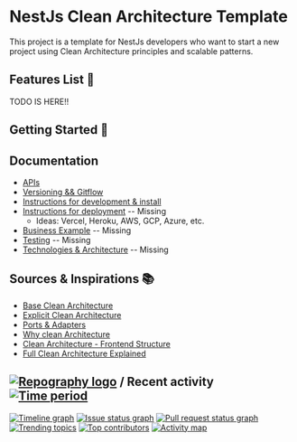 # NestJs Clean Architecture Template

This project is a template for NestJs developers who want to start a new project using Clean Architecture principles and scalable patterns.


## Features List 🚀

TODO IS HERE!!

## Getting Started 🚀

## Documentation

- [APIs](_docs/APIs.md)
- [Versioning && Gitflow](_docs/versioning-gitflow.md)
- [Instructions for development & install](_docs/Instrunctions-development.md)
- [Instructions for deployment](_docs/Instrunctions-deployment.md) -- Missing
  - Ideas: Vercel, Heroku, AWS, GCP, Azure, etc.
- [Business Example](_docs/Business.md) -- Missing
- [Testing](_docs/Testing.md) -- Missing
- [Technologies & Architecture](_docs/Technologies-and-Architecture.md) -- Missing

## Sources & Inspirations 📚

- [Base Clean Architecture](https://blog.cleancoder.com/uncle-bob/2012/08/13/the-clean-architecture.html)
- [Explicit Clean Architecture](https://herbertograca.com/2017/11/16/explicit-architecture-01-ddd-hexagonal-onion-clean-cqrs-how-i-put-it-all-together)
- [Ports & Adapters](https://herbertograca.com/2017/09/14/ports-adapters-architecture/)
- [Why clean Architecture](https://xurxodev.com/por-que-utilizo-clean-architecture-en-mis-proyectos/)
- [Clean Architecture - Frontend Structure](https://dev.to/bespoyasov/clean-architecture-on-frontend-4311)
- [Full Clean Architecture Explained](https://docs.google.com/drawings/d/1E_hx5B4czRVFVhGJbrbPDlb_JFxJC8fYB86OMzZuAhg/edit)


## [![Repography logo](https://images.repography.com/logo.svg)](https://repography.com) / Recent activity [![Time period](https://images.repography.com/51691792/jovicon/nestjs-clean-architecture-event-driven-template/recent-activity/KZWYrbxoHDfbz6c0ZN2T5hESuNbpkMbbdVeF9U0B2ck/eGfBR628vaP1dbiC0egJij8VZmydu8mzyxQQwoSrCBE_badge.svg)](https://repography.com)
[![Timeline graph](https://images.repography.com/51691792/jovicon/nestjs-clean-architecture-event-driven-template/recent-activity/KZWYrbxoHDfbz6c0ZN2T5hESuNbpkMbbdVeF9U0B2ck/eGfBR628vaP1dbiC0egJij8VZmydu8mzyxQQwoSrCBE_timeline.svg)](https://github.com/jovicon/nestjs-clean-architecture-event-driven-template/commits)
[![Issue status graph](https://images.repography.com/51691792/jovicon/nestjs-clean-architecture-event-driven-template/recent-activity/KZWYrbxoHDfbz6c0ZN2T5hESuNbpkMbbdVeF9U0B2ck/eGfBR628vaP1dbiC0egJij8VZmydu8mzyxQQwoSrCBE_issues.svg)](https://github.com/jovicon/nestjs-clean-architecture-event-driven-template/issues)
[![Pull request status graph](https://images.repography.com/51691792/jovicon/nestjs-clean-architecture-event-driven-template/recent-activity/KZWYrbxoHDfbz6c0ZN2T5hESuNbpkMbbdVeF9U0B2ck/eGfBR628vaP1dbiC0egJij8VZmydu8mzyxQQwoSrCBE_prs.svg)](https://github.com/jovicon/nestjs-clean-architecture-event-driven-template/pulls)
[![Trending topics](https://images.repography.com/51691792/jovicon/nestjs-clean-architecture-event-driven-template/recent-activity/KZWYrbxoHDfbz6c0ZN2T5hESuNbpkMbbdVeF9U0B2ck/eGfBR628vaP1dbiC0egJij8VZmydu8mzyxQQwoSrCBE_words.svg)](https://github.com/jovicon/nestjs-clean-architecture-event-driven-template/commits)
[![Top contributors](https://images.repography.com/51691792/jovicon/nestjs-clean-architecture-event-driven-template/recent-activity/KZWYrbxoHDfbz6c0ZN2T5hESuNbpkMbbdVeF9U0B2ck/eGfBR628vaP1dbiC0egJij8VZmydu8mzyxQQwoSrCBE_users.svg)](https://github.com/jovicon/nestjs-clean-architecture-event-driven-template/graphs/contributors)
[![Activity map](https://images.repography.com/51691792/jovicon/nestjs-clean-architecture-event-driven-template/recent-activity/KZWYrbxoHDfbz6c0ZN2T5hESuNbpkMbbdVeF9U0B2ck/eGfBR628vaP1dbiC0egJij8VZmydu8mzyxQQwoSrCBE_map.svg)](https://github.com/jovicon/nestjs-clean-architecture-event-driven-template/commits)
